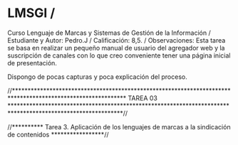 # LMSGI / 
Curso Lenguaje de Marcas y Sistemas de Gestión de la Información / 
Estudiante y Autor: Pedro.J / 
Calificación: 8,5. / 
Observaciones: 
  Esta tarea se basa en realizar un pequeño manual de usuario del agregador web y la suscripción de canales con lo que creo conveniente tener una página inicial de presentación.

  Dispongo de pocas capturas y poca explicación del proceso.

//************************************************************************************************************
                                               TAREA 03
************************************************************************************************************//

//********** Tarea 3. Aplicación de los lenguajes de marcas a la sindicación de contenidos *****************//

